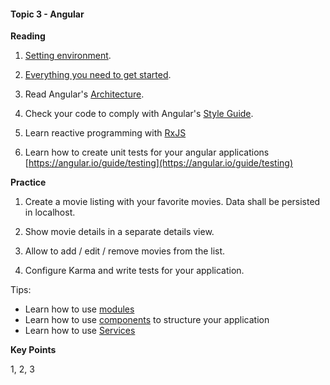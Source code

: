 <h4 id="topic3">Topic 3 - Angular</h4>

**Reading**

1. [Setting environment](https://angular.io/guide/setup-local).

2. [Everything you need to get started](https://malcoded.com/posts/angular-beginners-guide).

3. Read Angular's [Architecture](https://angular.io/guide/architecture).

4. Check your code to comply with Angular's [Style Guide](https://angular.io/guide/styleguide).

5. Learn reactive programming with [RxJS](https://angular.io/guide/rx-library)

6. Learn how to create unit tests for your angular applications [https://angular.io/guide/testing](https://angular.io/guide/testing)

**Practice**

1. Create a movie listing with your favorite movies. Data shall be persisted in localhost.

2. Show movie details in a separate details view.

3. Allow to add / edit / remove movies from the list.

4. Configure Karma and write tests for your application.

Tips:
* Learn how to use [modules](https://angular.io/guide/architecture-modules)
* Learn how to use [components](https://angular.io/guide/architecture-components) to structure your application
* Learn how to use [Services](https://angular.io/guide/architecture-services)

**Key Points**

1, 2, 3
